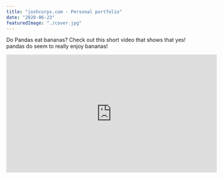 ```yaml
---
title: "joshcorps.com - Personal portfolio"
date: "2020-06-23"
featuredImage: "./cover.jpg"
---
```


Do Pandas eat bananas? Check out this short video that shows that yes! pandas do seem to really enjoy bananas!

<iframe width="560" height="315" src="https://www.youtube.com/embed/4SZl1r2O_bY" frameborder="0" allowfullscreen></iframe>